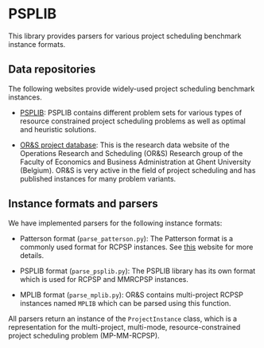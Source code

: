 # PSPLIB

This library provides parsers for various project scheduling benchmark instance formats.

## Data repositories

The following websites provide widely-used project scheduling benchmark instances.

- [PSPLIB](https://www.om-db.wi.tum.de/psplib/): PSPLIB contains different problem sets for various types of resource constrained project scheduling problems as well as optimal and heuristic solutions.

- [OR&S project database](https://www.projectmanagement.ugent.be/research/data): This is the research data website of the Operations Research and Scheduling (OR&S) Research group of the Faculty of Economics and Business Administration at Ghent University (Belgium). OR&S is very active in the field of project scheduling and has published instances for many problem variants.


## Instance formats and parsers

We have implemented parsers for the following instance formats:

- Patterson format (`parse_patterson.py`): The Patterson format is a commonly used format for RCPSP instances. See [this](http://www.p2engine.com/p2reader/patterson_format) website for more details.

- PSPLIB format (`parse_psplib.py`): The PSPLIB library has its own format which is used for RCPSP and MMRCPSP instances.

- MPLIB format (`parse_mplib.py`): OR&S contains multi-project RCPSP instances named `MPLIB` which can be parsed using this function.

All parsers return an instance of the `ProjectInstance` class, which is a representation for the multi-project, multi-mode, resource-constrained project scheduling problem (MP-MM-RCPSP). 
